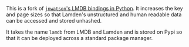 This is a fork of [`jnwatson`'s LMDB bindings in Python](https://github.com/jnwatson/py-lmdb). It increases the key and page sizes so that Lamden's unstructured and human readable data can be accessed and stored unhashed.

It takes the name `lamdb` from LMDB and Lamden and is stored on Pypi so that it can be deployed across a standard package manager.
